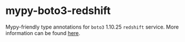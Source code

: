 # mypy-boto3-redshift

Mypy-friendly type annotations for `boto3` 1.10.25 `redshift` service.
More information can be found [here](https://github.com/vemel/mypy_boto3).